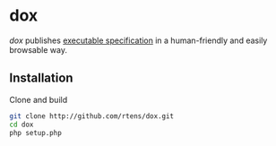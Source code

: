# dox #

*dox* publishes [executable specification] in a human-friendly and easily browsable way.

[executable specification]: http://specificationbyexample.com/key_ideas.html

## Installation ##

Clone and build

```bash
git clone http://github.com/rtens/dox.git
cd dox
php setup.php
```